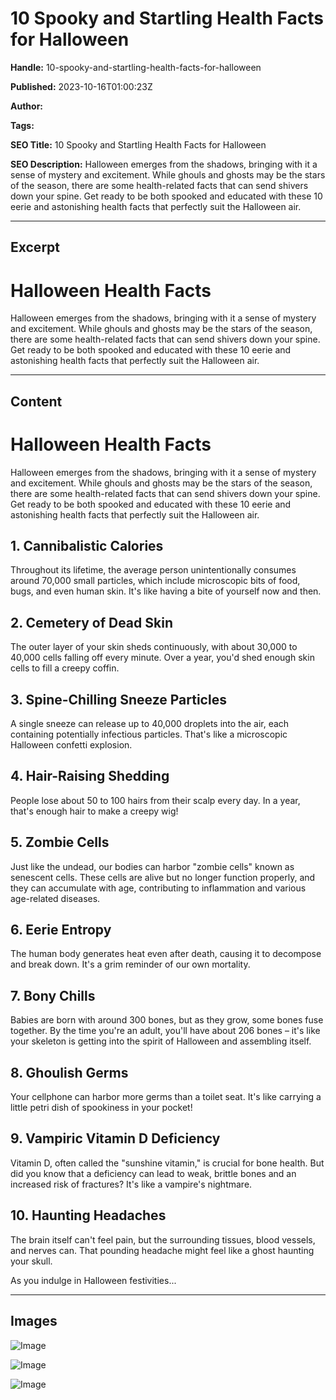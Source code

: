 # 10 Spooky and Startling Health Facts for Halloween

**Handle:** 10-spooky-and-startling-health-facts-for-halloween

**Published:** 2023-10-16T01:00:23Z

**Author:**  

**Tags:** 

**SEO Title:** 10 Spooky and Startling Health Facts for Halloween

**SEO Description:** Halloween emerges from the shadows, bringing with it a sense of mystery and excitement. While ghouls and ghosts may be the stars of the season, there are some health-related facts that can send shivers down your spine. Get ready to be both spooked and educated with these 10 eerie and astonishing health facts that perfectly suit the Halloween air.

---

## Excerpt

# Halloween Health Facts

Halloween emerges from the shadows, bringing with it a sense of mystery and excitement. While ghouls and ghosts may be the stars of the season, there are some health-related facts that can send shivers down your spine. Get ready to be both spooked and educated with these 10 eerie and astonishing health facts that perfectly suit the Halloween air.

---

## Content

# Halloween Health Facts

Halloween emerges from the shadows, bringing with it a sense of mystery and excitement. While ghouls and ghosts may be the stars of the season, there are some health-related facts that can send shivers down your spine. Get ready to be both spooked and educated with these 10 eerie and astonishing health facts that perfectly suit the Halloween air.

## 1. Cannibalistic Calories
Throughout its lifetime, the average person unintentionally consumes around 70,000 small particles, which include microscopic bits of food, bugs, and even human skin. It's like having a bite of yourself now and then.

## 2. Cemetery of Dead Skin
The outer layer of your skin sheds continuously, with about 30,000 to 40,000 cells falling off every minute. Over a year, you'd shed enough skin cells to fill a creepy coffin.

## 3. Spine-Chilling Sneeze Particles
A single sneeze can release up to 40,000 droplets into the air, each containing potentially infectious particles. That's like a microscopic Halloween confetti explosion.

## 4. Hair-Raising Shedding
People lose about 50 to 100 hairs from their scalp every day. In a year, that's enough hair to make a creepy wig!

## 5. Zombie Cells
Just like the undead, our bodies can harbor "zombie cells" known as senescent cells. These cells are alive but no longer function properly, and they can accumulate with age, contributing to inflammation and various age-related diseases.

## 6. Eerie Entropy
The human body generates heat even after death, causing it to decompose and break down. It's a grim reminder of our own mortality.

## 7. Bony Chills
Babies are born with around 300 bones, but as they grow, some bones fuse together. By the time you're an adult, you'll have about 206 bones – it's like your skeleton is getting into the spirit of Halloween and assembling itself.

## 8. Ghoulish Germs
Your cellphone can harbor more germs than a toilet seat. It's like carrying a little petri dish of spookiness in your pocket!

## 9. Vampiric Vitamin D Deficiency
Vitamin D, often called the "sunshine vitamin," is crucial for bone health. But did you know that a deficiency can lead to weak, brittle bones and an increased risk of fractures? It's like a vampire's nightmare.

## 10. Haunting Headaches
The brain itself can't feel pain, but the surrounding tissues, blood vessels, and nerves can. That pounding headache might feel like a ghost haunting your skull.

As you indulge in Halloween festivities...

---

## Images

![Image](undefined)

![Image](undefined)

![Image](undefined)

